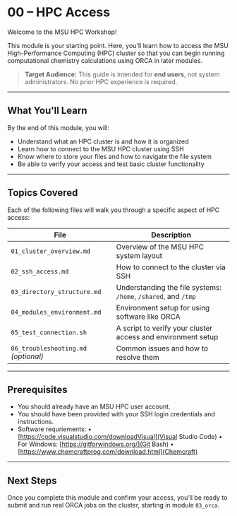 # 00 – HPC Access

Welcome to the MSU HPC Workshop!

This module is your starting point. Here, you'll learn how to access the MSU High-Performance Computing (HPC) cluster so that you can begin running computational chemistry calculations using ORCA in later modules.

> **Target Audience:** This guide is intended for **end users**, not system administrators. No prior HPC experience is required.

---

## What You'll Learn

By the end of this module, you will:

- Understand what an HPC cluster is and how it is organized
- Learn how to connect to the MSU HPC cluster using SSH
- Know where to store your files and how to navigate the file system
- Be able to verify your access and test basic cluster functionality

---

## Topics Covered

Each of the following files will walk you through a specific aspect of HPC access:

| File | Description |
|------|-------------|
| `01_cluster_overview.md` | Overview of the MSU HPC system layout |
| `02_ssh_access.md`       | How to connect to the cluster via SSH |
| `03_directory_structure.md` | Understanding the file systems: `/home`, `/shared`, and `/tmp` |
| `04_modules_environment.md` | Environment setup for using software like ORCA |
| `05_test_connection.sh` | A script to verify your cluster access and environment setup |
| `06_troubleshooting.md` *(optional)* | Common issues and how to resolve them |

---

## Prerequisites

- You should already have an MSU HPC user account.
- You should have been provided with your SSH login credentials and instructions.
- Software requriements:
    •	[https://code.visualstudio.com/downloadVisual](Visual Studio Code)
	•	For Windows: [https://gitforwindows.org/](Git Bash)
    •	[https://www.chemcraftprog.com/download.html](Chemcraft)

---

## Next Steps

Once you complete this module and confirm your access, you’ll be ready to submit and run real ORCA jobs on the cluster, starting in module `03_orca`.
